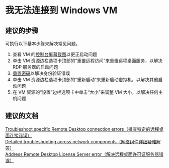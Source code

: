 
<properties 
    pageTitle="I can't connect to my Windows VM"
    description="我无法连接到 Windows VM "
    service="microsoft.classiccompute"
    resource="virtualmachines"
    authors="kasparks"
    displayOrder="1"
    selfHelpType="resource"
    supportTopicIds="32411835"
    resourceTags="windows, WindowsSQL"
    productPesIds="14749"
    cloudEnvironments="public"
 />
    

# 我无法连接到 Windows VM

## **建议的步骤**

可执行以下基本步骤来解决常见问题。

1. 查看 VM 的[控制台屏幕截图](data-blade:Microsoft_Azure_Classic_Compute.VirtualMachineSerialConsoleLogBlade)以更正启动问题
2. 单击 VM 资源边栏选项卡顶部的“重置远程访问”来重置远程桌面服务，以解决 RDP 服务器的启动问题
3. [重置密码](data-blade:Microsoft_Azure_Classic_Compute.PasswordResetBlade)以解决身份验证错误
4. 单击 VM 资源边栏选项卡顶部的“重新启动”来重新启动虚拟机，以解决其他启动问题
5. 在 VM 资源的“设置”边栏选项卡中单击“大小”来调整 VM 大小，以解决任何主机问题

## **建议的文档**
[Troubleshoot specific Remote Desktop connection errors（排查特定的远程桌面连接错误）](https://azure.microsoft.com/documentation/articles/virtual-machines-troubleshoot-remote-desktop-connections/#troubleshoot-specific-remote-desktop-connection-errors) <br>
[Detailed troubleshooting across network components（网络组件详细疑难解答）](https://azure.microsoft.com/documentation/articles/virtual-machines-rdp-detailed-troubleshoot/) <br>
[Address Remote Desktop License Server error（解决远程桌面许可证服务器错误）](https://azure.microsoft.com/documentation/articles/virtual-machines-troubleshoot-remote-desktop-connections/#rdplicense) 



<!--HONumber=Jul16_HO3-->


